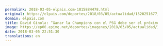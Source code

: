 ```yaml
---
permalink: 2018-03-05-elpais.com-1815884478.html
original: https://elpais.com/deportes/2018/03/05/actualidad/1520251677_799454.html#?ref=rss&format=simple&link=link
domain: elpais.com
title: David Ginola: “Ganar la Champions con el PSG debe ser el próximo objetivo de Zidane”
image: https://ep00.epimg.net/deportes/imagenes/2018/03/05/actualidad/1520251677_799454_1520251855_rrss_normal.jpg
date: 2018-03-05 22:51:30
translations: en
---
```


